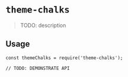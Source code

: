 # `theme-chalks`

> TODO: description

## Usage

```
const themeChalks = require('theme-chalks');

// TODO: DEMONSTRATE API
```
